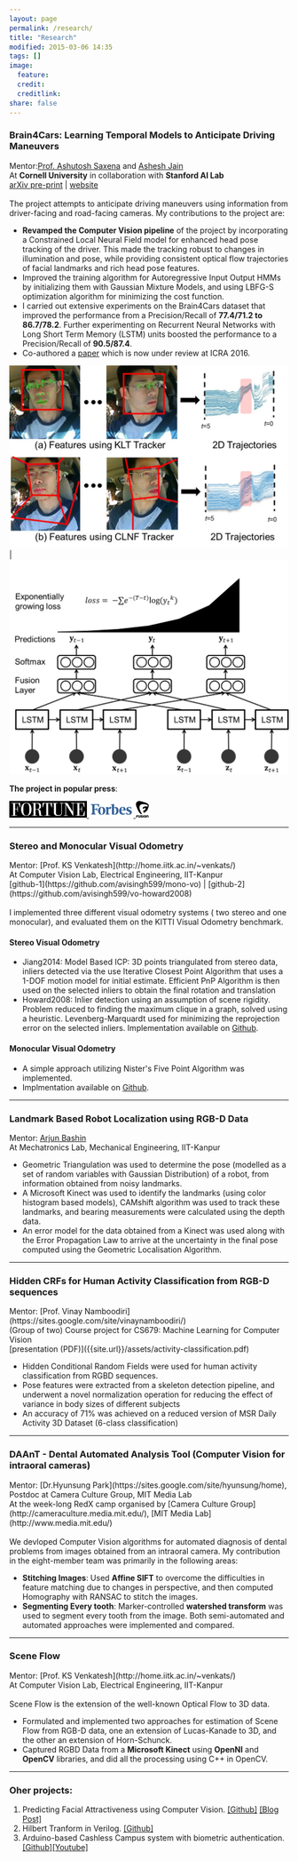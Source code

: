 ```yaml
---
layout: page
permalink: /research/
title: "Research"
modified: 2015-03-06 14:35
tags: []
image:
  feature: 
  credit: 
  creditlink: 
share: false
---
```


<h3 class="nomargin">Brain4Cars: Learning Temporal Models to Anticipate Driving Maneuvers </h3>

Mentor:[Prof. Ashutosh Saxena](http://cs.stanford.edu/~asaxena) and  [Ashesh Jain](http://www.asheshjain.org) <br>
At **Cornell University** in collaboration with **Stanford AI Lab** <br>
[arXiv pre-print](http://arxiv.org/abs/1509.05016) | [website](http://www.brain4cars.com) <br> <br>
The project attempts to anticipate driving maneuvers using information from driver-facing and road-facing cameras. My contributions to the project are:

* **Revamped the Computer Vision pipeline** of the project by incorporating a Constrained Local Neural Field model for enhanced head pose tracking of the driver. This made the tracking robust to changes in illumination and pose, while providing consistent optical flow trajectories of facial landmarks and rich head pose features. 
* Improved the training algorithm for Autoregressive Input Output HMMs by initializing them with Gaussian Mixture Models, and using LBFG-S optimization algorithm for minimizing the cost function. 
* I carried out extensive experiments on the Brain4Cars dataset that improved the performance from a Precision/Recall of **77.4/71.2 to 86.7/78.2**. Further experimenting on Recurrent Neural Networks with Long Short Term Memory (LSTM) units boosted the performance to a Precision/Recall of **90.5/87.4**.
* Co-authored a [paper](http://arxiv.org/abs/1509.05016) which is now under review at ICRA 2016. 

![Improved face tracking](/images/icra2016/feat_compare_3.jpg)  |  ![Anticipatory Recurrent Neural Net architecture](/images/icra2016/fusionRNN.png)

**The project in popular press**: 


<div id="images">

<a href="http://fortune.com/2015/09/18/artificial-intelligence-cars/" target="_blank">
	<img  HEIGHT="30"  class="img-responsive" src="/images/fortune.png" alt="" />
</a>

<a href="http://www.forbes.com/sites/dougnewcomb/2015/04/22/new-technology-looks-inward-to-prevents-accidents-by-reading-drivers-body-language/" target="_blank">  
	<img HEIGHT="30"  class="img-responsive" src="/images/forbes.jpg" />
</a>

<a href="http://fusion.net/story/119737/the-car-that-knows-when-youll-get-in-an-accident-before-you-do/" target="_blank">  
    <img HEIGHT="30"  class="img-responsive" src="/images/fusion.png" />
</a>

</div>

---


<h3 class="nomargin">Stereo and Monocular Visual Odometry</h3>
Mentor: [Prof. KS Venkatesh](http://home.iitk.ac.in/~venkats/)<br>
At Computer Vision Lab, Electrical Engineering, IIT-Kanpur <br>
[github-1](https://github.com/avisingh599/mono-vo) | [github-2](https://github.com/avisingh599/vo-howard2008)  <br> <br>
I implemented three different visual odometry systems ( two stereo and one monocular), and evaluated them on the KITTI Visual Odometry benchmark.

#### Stereo Visual Odometry

* Jiang2014: Model Based ICP: 3D points triangulated from stereo data, inliers detected via the use Iterative Closest Point Algorithm that uses a 1-DOF motion model for initial estimate. Efficient PnP Algorithm is then used on the selected inliers to obtain the final rotation and translation
* Howard2008: Inlier detection using an assumption of scene rigidity. Problem reduced to finding the maximum clique in a graph, solved using a heuristic. Levenberg-Marquardt used for minimizing the reprojection error on the selected inliers. Implementation available on [Github](https://github.com/avisingh599/vo-howard08).

#### Monocular Visual Odometry

* A simple approach utilizing Nister's Five Point Algorithm was implemented. 
* Implmentation available on [Github](https://github.com/avisingh599/mono-vo).

---

<h3 class="nomargin">Landmark Based Robot Localization using RGB-D Data</h3>

Mentor: [Arjun Bashin](https://www.linkedin.com/pub/arjun-bhasin/ba/86b/2a8)<br>
At Mechatronics Lab, Mechanical Engineering, IIT-Kanpur <br>

* Geometric Triangulation was used to determine the pose (modelled as a set of random variables with
Gaussian Distribution) of a robot, from information obtained from noisy landmarks.
* A Microsoft Kinect was used to identify the landmarks (using color histogram based models), CAMshift
algorithm was used to track these landmarks, and bearing measurements were calculated using the depth
data.
* An error model for the data obtained from a Kinect was used along with the Error Propagation Law
to arrive at the uncertainty in the final pose computed using the Geometric Localisation Algorithm.

---

<h3 class="nomargin">Hidden CRFs for Human Activity Classification from RGB-D sequences</h3>
Mentor: [Prof. Vinay Namboodiri](https://sites.google.com/site/vinaynamboodiri/)<br>
(Group of two) Course project for CS679: Machine Learning for Computer Vision<br>
[presentation (PDF)]({{site.url}}/assets/activity-classification.pdf)

* Hidden Conditional Random Fields were used for human activity classification from RGBD sequences.
* Pose features were extracted from a skeleton detection pipeline, and underwent a novel normalization operation for reducing the effect of variance in body sizes of different subjects
* An accuracy of 71% was achieved on a reduced version of MSR Daily Activity 3D Dataset (6-class classification)

--- 

<h3 class="nomargin">DAAnT - Dental Automated Analysis Tool (Computer Vision for intraoral cameras) </h3>
Mentor: [Dr.Hyunsung Park](https://sites.google.com/site/hyunsung/home), Postdoc at Camera Culture Group, MIT Media Lab<br>
At the week-long RedX camp organised by [Camera Culture Group](http://cameraculture.media.mit.edu/), [MIT Media Lab](http://www.media.mit.edu/)<br><br>
We devloped Computer Vision algorithms for automated diagnosis of dental problems from images obtained from an intraoral camera. My contribution in the eight-member team was primarily in the following areas:

* **Stitching Images**: Used **Affine SIFT** to overcome the difficulties in feature matching due to changes in perspective, and then computed Homography with RANSAC to stitch the images.
* **Segmenting Every tooth**: Marker-controlled **watershed transform** was used to segment every tooth from the image. Both semi-automated and automated
approaches were implemented and compared.


---

<h3 class="nomargin">Scene Flow</h3>
Mentor: [Prof. KS Venkatesh](http://home.iitk.ac.in/~venkats/)<br>
At Computer Vision Lab, Electrical Engineering, IIT-Kanpur <br><br>
Scene Flow is the extension of the well-known Optical Flow to 3D data. 

* Formulated and implemented two approaches for estimation of Scene Flow from RGB-D data, one an extension of Lucas-Kanade to 3D, and the other an extension of Horn-Schunck.
* Captured RGBD Data from a **Microsoft Kinect** using **OpenNI** and **OpenCV** libraries, and did all the processing using C++ in OpenCV.

---

### Oher projects:

1. Predicting Facial Attractiveness using Computer Vision. [[Github]](https://github.com/avisingh599/face-rating) [[Blog Post]](http://www.learnopencv.com/computer-vision-for-predicting-facial-attractiveness/)
2. Hilbert Tranform in Verilog. [[Github]](https://github.com/avisingh599/verilog-hilbert-transform)
3. Arduino-based Cashless Campus system with biometric authentication. [[Github]](https://github.com/avisingh599/arduino-cashless-campus)[[Youtube]](https://www.youtube.com/embed/cq6SSzsLrPU)

